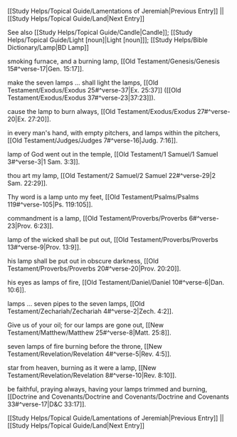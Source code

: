 [[Study Helps/Topical Guide/Lamentations of Jeremiah|Previous Entry]]  ||  [[Study Helps/Topical Guide/Land|Next Entry]]

 See also [[Study Helps/Topical Guide/Candle|Candle]]; [[Study Helps/Topical Guide/Light [noun]|Light [noun]]]; [[Study Helps/Bible Dictionary/Lamp|BD Lamp]]

 smoking furnace, and a burning lamp, [[Old Testament/Genesis/Genesis 15#^verse-17|Gen. 15:17]].

 make the seven lamps ... shall light the lamps, [[Old Testament/Exodus/Exodus 25#^verse-37|Ex. 25:37]] ([[Old Testament/Exodus/Exodus 37#^verse-23|37:23]]).

 cause the lamp to burn always, [[Old Testament/Exodus/Exodus 27#^verse-20|Ex. 27:20]].

 in every man's hand, with empty pitchers, and lamps within the pitchers, [[Old Testament/Judges/Judges 7#^verse-16|Judg. 7:16]].

 lamp of God went out in the temple, [[Old Testament/1 Samuel/1 Samuel 3#^verse-3|1 Sam. 3:3]].

 thou art my lamp, [[Old Testament/2 Samuel/2 Samuel 22#^verse-29|2 Sam. 22:29]].

 Thy word is a lamp unto my feet, [[Old Testament/Psalms/Psalms 119#^verse-105|Ps. 119:105]].

 commandment is a lamp, [[Old Testament/Proverbs/Proverbs 6#^verse-23|Prov. 6:23]].

 lamp of the wicked shall be put out, [[Old Testament/Proverbs/Proverbs 13#^verse-9|Prov. 13:9]].

 his lamp shall be put out in obscure darkness, [[Old Testament/Proverbs/Proverbs 20#^verse-20|Prov. 20:20]].

 his eyes as lamps of fire, [[Old Testament/Daniel/Daniel 10#^verse-6|Dan. 10:6]].

 lamps ... seven pipes to the seven lamps, [[Old Testament/Zechariah/Zechariah 4#^verse-2|Zech. 4:2]].

 Give us of your oil; for our lamps are gone out, [[New Testament/Matthew/Matthew 25#^verse-8|Matt. 25:8]].

 seven lamps of fire burning before the throne, [[New Testament/Revelation/Revelation 4#^verse-5|Rev. 4:5]].

 star from heaven, burning as it were a lamp, [[New Testament/Revelation/Revelation 8#^verse-10|Rev. 8:10]].

 be faithful, praying always, having your lamps trimmed and burning, [[Doctrine and Covenants/Doctrine and Covenants/Doctrine and Covenants 33#^verse-17|D&C 33:17]].

[[Study Helps/Topical Guide/Lamentations of Jeremiah|Previous Entry]]  ||  [[Study Helps/Topical Guide/Land|Next Entry]]